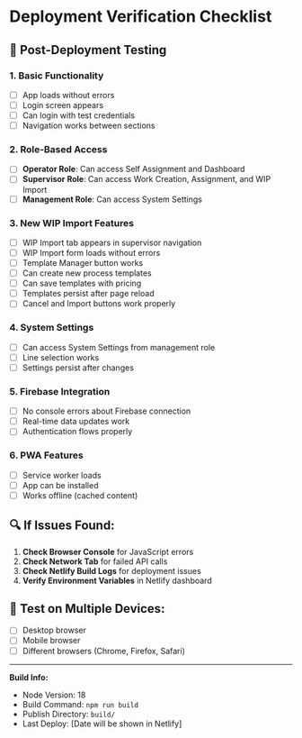 # Deployment Verification Checklist

## 🚀 Post-Deployment Testing

### 1. Basic Functionality
- [ ] App loads without errors
- [ ] Login screen appears
- [ ] Can login with test credentials
- [ ] Navigation works between sections

### 2. Role-Based Access
- [ ] **Operator Role**: Can access Self Assignment and Dashboard
- [ ] **Supervisor Role**: Can access Work Creation, Assignment, and WIP Import
- [ ] **Management Role**: Can access System Settings

### 3. New WIP Import Features
- [ ] WIP Import tab appears in supervisor navigation
- [ ] WIP Import form loads without errors
- [ ] Template Manager button works
- [ ] Can create new process templates
- [ ] Can save templates with pricing
- [ ] Templates persist after page reload
- [ ] Cancel and Import buttons work properly

### 4. System Settings
- [ ] Can access System Settings from management role
- [ ] Line selection works
- [ ] Settings persist after changes

### 5. Firebase Integration
- [ ] No console errors about Firebase connection
- [ ] Real-time data updates work
- [ ] Authentication flows properly

### 6. PWA Features
- [ ] Service worker loads
- [ ] App can be installed
- [ ] Works offline (cached content)

## 🔍 If Issues Found:

1. **Check Browser Console** for JavaScript errors
2. **Check Network Tab** for failed API calls
3. **Check Netlify Build Logs** for deployment issues
4. **Verify Environment Variables** in Netlify dashboard

## 📱 Test on Multiple Devices:
- [ ] Desktop browser
- [ ] Mobile browser  
- [ ] Different browsers (Chrome, Firefox, Safari)

---
**Build Info:**
- Node Version: 18
- Build Command: `npm run build`
- Publish Directory: `build/`
- Last Deploy: [Date will be shown in Netlify]